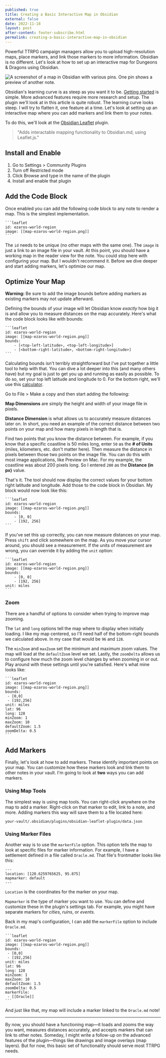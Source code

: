 ```yaml
---
published: true
title: Creating a Basic Interactive Map in Obsidian
external: false
date: 2022-11-18
layout: post
after-content: footer-subscribe.html
permalink: creating-a-basic-interactive-map-in-obsidian
---
```


Powerful TTRPG campaign managers allow you to upload high-resolution maps, place markers, and link those markers to more information. Obsidian is no different. Let's look at how to set up an interactive map for Dungeons & Dragons using Obsidian.

![A screenshot of a map in Obsidian with various pins. One pin shows a preview of another note.](/images/obsidian-map-pins.png)

Obsidian's learning curve is as steep as you want it to be. [Getting started](/blog/getting-started-with-obsidian-dnd) is simple. More advanced features require more research and setup. The plugin we'll look at in this article is quite robust. The learning curve looks steep. I will try to flatten it, one feature at a time. Let's look at setting up an interactive map where you can add markers and link them to your notes.

To do this, we'll look at the [Obsidian Leaflet](https://github.com/valentine195/obsidian-leaflet-plugin) plugin.

> "Adds interactable mapping functionality to Obsidian.md, using Leaflet.js."

## Install and Enable

1. Go to Settings > Community Plugins
2. Turn off Restricted mode
3. Click Browse and type in the name of the plugin
4. Install and enable that plugin

## Add the Code Block

Once enabled you can add the following code block to any note to render a map. This is the simplest implementation.

~~~
```leaflet
id: ezaros-world-region
image: [[map-ezaros-world-region.png]]
```
~~~

The `id` needs to be unique (no other maps with the same one). The `image` is just a link to an image file in your vault. At this point, you should have a working map in the reader view for the note. You could stop here with configuring your map. But I wouldn't recommend it. Before we dive deeper and start adding markers, let's optimize our map.

## Optimize Your Map

**Warning:** Be sure to add the image bounds before adding markers as existing markers may not update afterward.

Defining the bounds of your image will let Obsidian know *exactly* how big it is and allow you to measure distances on the map accurately. Here's what the code block looks like with bounds:

~~~
```leaflet
id: ezaros-world-region
image: [[map-ezaros-world-region.png]]
bounds:
    - [<top-left-latitude>, <top-left-longitude>]
    - [<bottom-right-latitude>, <bottom-right-longitude>]
```
~~~

Calculating bounds isn't terribly straightforward but I've put together a little tool to help with that. You can dive a lot deeper into this (and many others have) but my goal is just to get you up and running as easily as possible. To do so, set your top left latitude and longitude to 0. For the bottom right, we'll use this [calculator](https://docs.google.com/spreadsheets/d/1xC-VVjX8QuZLLeWWyydaGFSNNu9Ohg0XYlIGWQc_i7M/edit?usp=sharing).

Go to File > Make a copy and then start adding the following:

**Map Dimensions** are simply the height and width of your image file in pixels. 

**Distance Dimension** is what allows us to accurately measure distances later on. In short, you need an example of the correct distance between two points on your map and how many pixels in length that is. 

Find two points that you know the distance between. For example, if you know that a specific coastline is 50 miles long, enter `50` as the **# of Units** (miles, kilometers, etc. don't matter here). Then measure the distance in pixels between those two points on the image file. You can do this with most image applications, like Preview on Mac. For my example, the coastline was about 200 pixels long. So I entered `200` as the **Distance (in px)** value.

That's it. The tool should now display the correct values for your bottom right latitude and longitude. Add those to the code block in Obsidian. My block would now look like this:

~~~
```leaflet
id: ezaros-world-region
image: [[map-ezaros-world-region.png]]
bounds:
    - [0, 0]
    - [192, 256]
```
~~~

If you've set this up correctly, you can now measure distances on your map. Press `shift` and click somewhere on the map. As you move your cursor around, you should see a measurement. If the units of measurement are wrong, you can override it by adding the `unit` option:

~~~
```leaflet
id: ezaros-world-region
image: [[map-ezaros-world-region.png]]
bounds:
    - [0, 0]
    - [192, 256]
unit: miles
```
~~~

### Zoom

There are a handful of options to consider when trying to improve map zooming.

The `lat` and `long` options tell the map where to display when initially loading. I like my map centered, so I'll need half of the bottom-right bounds we calculated above. In my case that would be `96` and `128`.

The `minZoom` and `maxZoom` set the minimum and maximum zoom values. The map will load at the `defaultZoom` level we set. Lastly, the `zoomDelta` allows us to configure how much the zoom level changes by when zooming in or out. Play around with these settings until you're satisfied. Here's what mine looks like:

~~~
```leaflet
id: ezaros-world-region
image: [[map-ezaros-world-region.png]]
bounds:
 - [0,0]
 - [192,256]
unit: miles
lat: 96
long: 128
minZoom: 1
maxZoom: 10
defaultZoom: 1.5
zoomDelta: 0.5
```
~~~

## Add Markers

Finally, let's look at how to add markers. These identify important points on your map. You can customize how these markers look and link them to other notes in your vault. I'm going to look at **two** ways you can add markers.

### Using Map Tools

The simplest way is using map tools. You can right-click anywhere on the map to add a marker. Right-click on that marker to edit, link to a note, and more. Adding markers this way will save them to a file located here:

`your-vault/.obsidian/plugins/obsidian-leaflet-plugin/data.json`

### Using Marker Files

Another way is to use the `markerFile` option. This option tells the map to look at specific files for marker information. For example, I have a settlement defined in a file called `Oracle.md`. That file's frontmatter looks like this:

~~~
---
location: [120.6259765625, 95.875]
mapmarker: default
---
~~~

`Location` is the coordinates for the marker on your map. 

`Mapmarker` is the type of marker you want to use. You can define and customize these in the plugin's settings tab. For example, you might have separate markers for *cities*, *ruins*, or *events*. 

Back in my map's configuration, I can add the `markerFile` option to include `Oracle.md`. 

~~~
```leaflet
id: ezaros-world-region
image: [[map-ezaros-world-region.png]]
bounds:
 - [0,0]
 - [192,256]
unit: miles
lat: 96
long: 128
minZoom: 1
maxZoom: 10
defaultZoom: 1.5
zoomDelta: 0.5
markerFile:
 - [[Oracle]]
```
~~~

And just like that, my map will include a marker linked to the `Oracle.md` note! 

---

By now, you should have a functioning map—it loads and zooms the way you want, measures distances accurately, and accepts markers that can link to other notes. Someday, I might write a follow-up on the advanced features of the plugin—things like drawings and image overlays (map layers). But for now, this basic set of functionality should serve most TTRPG needs.